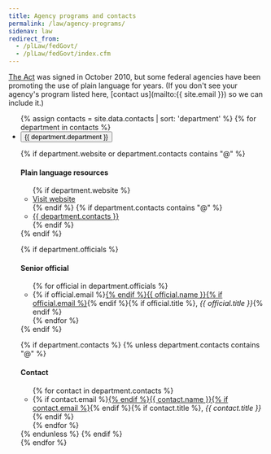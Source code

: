 ```yaml
---
title: Agency programs and contacts
permalink: /law/agency-programs/
sidenav: law
redirect_from:
  - /plLaw/fedGovt/
  - /plLaw/fedGovt/index.cfm
---
```


[The Act](https://www.gpo.gov/fdsys/pkg/PLAW-111publ274/content-detail.html) was signed in October 2010, but some federal agencies have been promoting the use of plain language for years. (If you don't see your agency's program listed here, [contact us](mailto:{{ site.email }}) so we can include it.)

<ul class="usa-accordion-bordered mt4">
{% assign contacts = site.data.contacts | sort: 'department' %}
{% for department in contacts %}
<li>
<button class="usa-accordion-button" aria-expanded="false" aria-controls="a{{forloop.index}}">
{{ department.department }}
</button>
<div id="a{{forloop.index}}" class="usa-accordion-content">

{% if department.website or department.contacts contains "@" %}
<h4>Plain language resources</h4>
<ul>
{% if department.website %}<li><a href="{{ department.website }}">Visit website</a></li>{% endif %}
{% if department.contacts contains "@" %}<li><a href="mailto:{{ department.contacts }}">{{ department.contacts }}</a></li>{% endif %}
</ul>
{% endif %}

{% if department.officials %}
<h4>Senior official</h4>
<ul>
{% for official in department.officials %}
<li>{% if official.email %}<a href="mailto:{{ official.email }}">{% endif %}{{ official.name }}{% if official.email %}</a>{% endif %}{% if official.title %}, <em>{{ official.title }}</em>{% endif %}</li>
{% endfor %}
</ul>
{% endif %}

{% if department.contacts %}
{% unless department.contacts contains "@" %}
<h4>Contact</h4>
<ul>
{% for contact in department.contacts %}
<li>{% if contact.email %}<a href="mailto:{{ contact.email }}">{% endif %}{{ contact.name }}{% if contact.email %}</a>{% endif %}{% if contact.title %}, <em>{{ contact.title }}</em>{% endif %}</li>
{% endfor %}
</ul>
{% endunless %}
{% endif %}

</div>
</li>
{% endfor %}
</ul>
